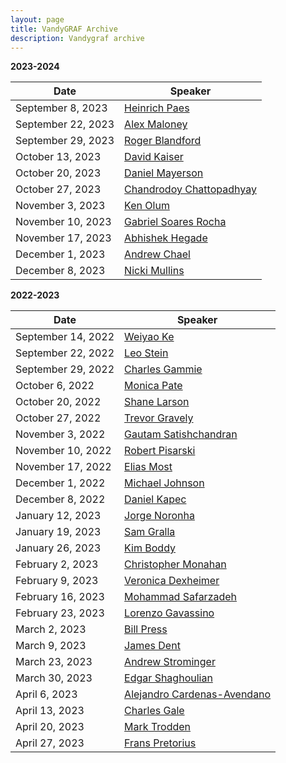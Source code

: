 ```yaml
---
layout: page
title: VandyGRAF Archive 
description: Vandygraf archive 
---
```


**2023-2024**

| Date         | Speaker                                                      |
|--------------|--------------------------------------------------------------|
| September 8, 2023   | <a href="archived-speakers/heinrich-paes"> Heinrich Paes </a>    |
| September 22, 2023  | <a href="archived-speakers/alex-maloney"> Alex Maloney </a>      |
| September 29, 2023  | <a href="archived-speakers/roger-blandford"> Roger Blandford </a>|
| October 13, 2023    | <a href="archived-speakers/david-kaiser"> David Kaiser </a>      |
| October 20, 2023    | <a href="archived-speakers/daniel-mayerson"> Daniel Mayerson </a>|
| October 27, 2023    | <a href="archived-speakers/chandrodoy-chattopadhyay"> Chandrodoy Chattopadhyay </a>|
| November 3, 2023    | <a href="archived-speakers/ken-olum"> Ken Olum </a>|
| November 10, 2023   | <a href="archived-speakers/gabriel-soares-rocha"> Gabriel Soares Rocha </a>|
| November 17, 2023   | <a href="archived-speakers/abhishek-hegade"> Abhishek Hegade </a>|
| December 1, 2023    | <a href="archived-speakers/andrew-chael"> Andrew Chael </a>|
| December 8, 2023    | <a href="archived-speakers/nicki-mullins"> Nicki Mullins </a>|


**2022-2023**

| Date         | Speaker                                                      |
|--------------|--------------------------------------------------------------|
| September 14, 2022 | <a href="archived-speakers/2022-2023/weiyao-ke"> Weiyao Ke </a>                         |
| September 22, 2022 | <a href="archived-speakers/2022-2023/leo-stein"> Leo Stein </a>                         |
| September 29, 2022 | <a href="archived-speakers/2022-2023/charles-gammie"> Charles Gammie </a>               |
| October 6, 2022    | <a href="archived-speakers/2022-2023/monica-pate"> Monica Pate </a>                     |
| October 20, 2022   | <a href="archived-speakers/2022-2023/shane-larson"> Shane Larson </a>                   |
| October 27, 2022   | <a href="archived-speakers/2022-2023/trevor-gravely"> Trevor Gravely </a>               |
| November 3, 2022   | <a href="archived-speakers/2022-2023/gautam-satishchandran"> Gautam Satishchandran </a> |
| November 10, 2022  | <a href="archived-speakers/2022-2023/robert-pisarski"> Robert Pisarski </a>             |
| November 17, 2022  | <a href="archived-speakers/2022-2023/elias-most"> Elias Most </a>                       |
| December 1, 2022   | <a href="archived-speakers/2022-2023/michael-johnson"> Michael Johnson </a>             |
| December 8, 2022   | <a href="archived-speakers/2022-2023/daniel-kapec"> Daniel Kapec </a>                   |
| January 12, 2023   | <a href="archived-speakers/2022-2023/jorge-noronha"> Jorge Noronha </a>                 |
| January 19, 2023   | <a href="archived-speakers/2022-2023/sam-gralla"> Sam Gralla </a>                       |
| January 26, 2023   | <a href="archived-speakers/2022-2023/kim-boddy"> Kim Boddy </a>                         |
| February 2, 2023   | <a href="archived-speakers/2022-2023/christopher-monahan"> Christopher Monahan </a>     |
| February 9, 2023   | <a href="archived-speakers/2022-2023/veronica-dexheimer"> Veronica Dexheimer </a>       |
| February 16, 2023  | <a href="archived-speakers/2022-2023/mohammad-safarzadeh"> Mohammad Safarzadeh </a>     |
| February 23, 2023  | <a href="archived-speakers/2022-2023/lorenzo-gavassino"> Lorenzo Gavassino </a>         |
| March 2, 2023      | <a href="archived-speakers/2022-2023/bill-press"> Bill Press </a>                       |
| March 9, 2023      | <a href="archived-speakers/2022-2023/james-dent"> James Dent </a>                       |
| March 23, 2023     | <a href="archived-speakers/2022-2023/andrew-strominger"> Andrew Strominger </a>         |
| March 30, 2023     | <a href="archived-speakers/2022-2023/edgar-shaghoulian"> Edgar Shaghoulian </a>         |
| April 6, 2023      | <a href="archived-speakers/2022-2023/alejandro-cardenas-avendano"> Alejandro Cardenas-Avendano </a>         |
| April 13, 2023     | <a href="archived-speakers/2022-2023/charles-gale"> Charles Gale </a>         |
| April 20, 2023     | <a href="archived-speakers/2022-2023/mark-trodden"> Mark Trodden </a>         |
| April 27, 2023     | <a href="archived-speakers/2022-2023/frans-pretorius"> Frans Pretorius </a>         |
